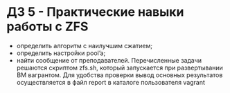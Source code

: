 # ДЗ 5 - Практические навыки работы с ZFS
* определить алгоритм с наилучшим сжатием;
* определить настройки pool’a;
* найти сообщение от преподавателей.
Перечисленные задачи решаются скриптом zfs.sh, который запускается при развертывании ВМ вагрантом. Для удобства проверки вывод основных результатов осуществляется в файл report  в каталоге пользователя vagrant